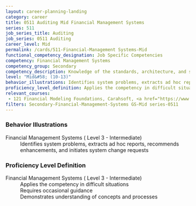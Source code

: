 ```yaml
---
layout: career-planning-landing
category: career
title: 0511 Auditing Mid Financial Management Systems
series: 511
job_series_title: Auditing
job_series: 0511 Auditing
career_level: Mid
permalink: /cards/511-Financial-Management Systems-Mid
functional_competency_designation: Job Specific Competencies
competency: Financial Management Systems
competency_group: Secondary
competency_description: Knowledge of the standards, architecture, and specifications of automated financial systems, including source documents, system flows, system interfaces, and related internal controls
level: "Mid&#58; (10-13)"
behavior_illustrations: Identifies system problems, extracts ad hoc reports, recommends enhancements, and initiates system change requests
proficiency_level_definition: Applies the competency in difficult situations ? Requires occasional guidance ? Demonstrates understanding of concepts and processes
relevant_courses: 
 - 121 Financial Modeling Foundations, Carahsoft, <a href="https://www.linkedin.com/learning/financial-modeling-foundations">https://www.linkedin.com/learning/financial-modeling-foundations</a>
filters: Secondary-Financial-Management-Systems GS-Mid series-0511
---
```


<div class="desktop:grid-col-6 margin-y-205">
  <div class="border-top-05 bg-white padding-2 shadow-5 height-full members-hover border-1px border-gray-30 border-top-orange radius-lg">
    <h3>Behavior Illustrations</h3>
    <dl class="text-base"><dt>Financial Management Systems ( Level 3 - Intermediate)</dt><dd>Identifies system problems, extracts ad hoc reports, recommends enhancements, and initiates system change requests</dd></dl>
  </div>
</div>
<div class="desktop:grid-col-6 margin-y-205">
  <div class="border-top-05 bg-white padding-2 shadow-5 height-full members-hover border-1px border-gray-30 border-top-orange radius-lg">
    <h3>Proficiency Level Definition</h3>
    <dl class="text-base"><dt>Financial Management Systems ( Level 3 - Intermediate)</dt><dd>Applies the competency in difficult situations </dd><dd> Requires occasional guidance </dd><dd> Demonstrates understanding of concepts and processes</dd></dl>
  </div>
</div>